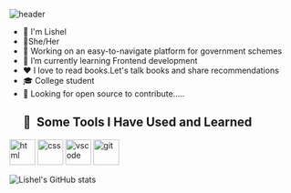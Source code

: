 ![header](https://capsule-render.vercel.app/api?type=venom&text=Hey%20everyone&fontSize=60&animation=fadeIn)



  
* 👋 I'm Lishel
* 👩She/Her
* 🚀 Working on an easy-to-navigate platform for government schemes
* 🌱 I’m currently learning Frontend development
* ❤️ I love to read books.Let's talk books and share recommendations
* 🎓 College student
* 🤔 Looking for open source to contribute.....
  <h2> 🚀 &nbsp;Some Tools I Have Used and Learned</h2>
<p align="left">
<img src="https://cdn1.iconfinder.com/data/icons/logotypes/32/badge-html-5-128.png" alt="html" width="45" height="45"/>
<img src="https://cdn.jsdelivr.net/gh/devicons/devicon/icons/css3/css3-original.svg" alt="css" width="45" height="45"/>
<img src="https://cdn.jsdelivr.net/gh/devicons/devicon/icons/vscode/vscode-original.svg" alt="vscode" width="45" height="45"/>
<img src="https://cdn.jsdelivr.net/gh/devicons/devicon/icons/git/git-plain.svg" alt="git" width="45" height="45"/>
</p>


![Lishel's GitHub stats](https://github-readme-stats.vercel.app/api?username=lishellobo&show_icons=true&theme=tokyonight)

  

<!---
lishellobo/lishellobo is a ✨ special ✨ repository because its `README.md` (this file) appears on your GitHub profile.
You can click the Preview link to take a look at your changes.
--->
